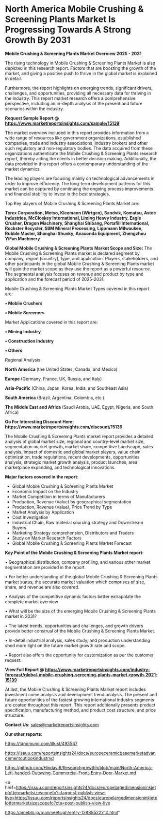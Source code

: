   # North America Mobile Crushing & Screening Plants Market Is Progressing Towards A Strong Growth By 2031

<Strong> Mobile Crushing & Screening Plants Market Overview 2025 - 2031</strong>

The rising technology in Mobile Crushing & Screening Plants Market is also depicted in this research report. Factors that are boosting the growth of the market, and giving a positive push to thrive in the global market is explained in detail.

Furthermore, the report highlights on emerging trends, significant drivers, challenges, and opportunities, providing all necessary data for thriving in the industry. This report market research offers a comprehensive perspective, including an in-depth analysis of the present and future scenarios within the industry.

<strong>Request Sample Report @ <a href=https://www.marketreportsinsights.com/sample/15139>https://www.marketreportsinsights.com/sample/15139</a></strong>

The market overview included in this report provides information from a wide range of resources like government organizations, established companies, trade and industry associations, industry brokers and other such regulatory and non-regulatory bodies. The data acquired from these organizations authenticate the Mobile Crushing & Screening Plants research report, thereby aiding the clients in better decision making. Additionally, the data provided in this report offers a contemporary understanding of the market dynamics.

The leading players are focusing mainly on technological advancements in order to improve efficiency. The long-term development patterns for this market can be captured by continuing the ongoing process improvements and financial stability to invest in the best strategies.

Top Key players of Mobile Crushing & Screening Plants Market are:

<strong>Terex Corporation, Metso, Kleemann (Wirtgen), Sandvik, Komatsu, Astec Industries, McCloskey International, Liming Heavy Industry, Eagle Crusher, Dragon Machinery, Shanghai Shibang, Portafill International, Rockster Recycler, SBM Mineral Processing, Lippmann Milwaukee, Rubble Master, Shanghai Shunky, Anaconda Equipment, Zhengzhou YiFan Machinery</strong>

<strong><b>Global Mobile Crushing & Screening Plants Market Scope and Size:</b></strong>
The Mobile Crushing & Screening Plants market is declared segment by company, region (country), type, and application. Players, stakeholders, and other participants in the global Mobile Crushing & Screening Plants market will gain the market scope as they use the report as a powerful resource. The segmental analysis focuses on revenue and product by type and application and the forecast period of 2025-2031.

Mobile Crushing & Screening Plants Market Types covered in this report are:

<strong>• Mobile Crushers

• Mobile Screeners</strong>

Market Applications covered in this report are:

<strong>• Mining Industry

• Construction Industry

• Others</strong> 

Regional Analysis

<strong>North America</strong> (the United States, Canada, and Mexico)

<strong>Europe</strong> (Germany, France, UK, Russia, and Italy)

<strong>Asia-Pacific</strong> (China, Japan, Korea, India, and Southeast Asia)

<strong>South America</strong> (Brazil, Argentina, Colombia, etc.)

<strong>The Middle East and Africa</strong> (Saudi Arabia, UAE, Egypt, Nigeria, and South Africa)

<strong>Go For Interesting Discount Here: <a href=https://www.marketreportsinsights.com/discount/15139>https://www.marketreportsinsights.com/discount/15139</a></strong>

The Mobile Crushing & Screening Plants market report provides a detailed analysis of global market size, regional and country-level market size, segmentation market growth, market share, competitive Landscape, sales analysis, impact of domestic and global market players, value chain optimization, trade regulations, recent developments, opportunities analysis, strategic market growth analysis, product launches, area marketplace expanding, and technological innovations.

<strong><b>Major factors covered in the report:</b></strong>
<ul>
  <li>Global Mobile Crushing & Screening Plants Market </li>
  <li>Economic Impact on the Industry</li>
  <li>Market Competition in terms of Manufacturers</li>
  <li>Production, Revenue (Value) by geographical segmentation</li>
  <li>Production, Revenue (Value), Price Trend by Type</li>
  <li>Market Analysis by Application</li>
  <li>Cost Investigation</li>
  <li>Industrial Chain, Raw material sourcing strategy and Downstream Buyers</li>
  <li>Marketing Strategy comprehension, Distributors and Traders</li>
  <li>Study on Market Research Factors</li>
  <li>Global Mobile Crushing & Screening Plants Market Forecast</li>
</ul>

<strong><b>Key Point of the Mobile Crushing & Screening Plants Market report:</b></strong>

• Geographical distribution, company profiling, and various other market segmentation are provided in the report.

• For better understanding of the global Mobile Crushing & Screening Plants market status, the accurate market valuation which comprises of size, share, and revenue are also covered.

• Analysis of the competitive dynamic factors better extrapolate the complete market overview

• What will be the size of the emerging Mobile Crushing & Screening Plants market in 2031?

• The latest trends, opportunities and challenges, and growth drivers provide better construal of the Mobile Crushing & Screening Plants Market.

• In-detail industrial analysis, sales study, and production understanding shed more light on the future market growth rate and scope.

• Report also offers the opportunity for customization as per the customer request.

<strong><b>View Full Report @ <a href=https://www.marketreportsinsights.com/industry-forecast/global-mobile-crushing-screening-plants-market-growth-2021-15139>https://www.marketreportsinsights.com/industry-forecast/global-mobile-crushing-screening-plants-market-growth-2021-15139</a></b></strong>


At last, the Mobile Crushing & Screening Plants Market report includes investment come analysis and development trend analysis. The present and future opportunities of the fastest growing international industry segments are coated throughout this report. This report additionally presents product specification, manufacturing method, and product cost structure, and price structure.

<strong>Contact Us:</strong>
sales@marketreportsinsights.com

<strong>Our other reports:</strong>

<a href=https://tanomuno.com/illust/493547>https://tanomuno.com/illust/493547</a>

<a href=https://issuu.com/reportsinsights24/docs/europeceramicbasemarketadvancementoutlookindustryd>https://issuu.com/reportsinsights24/docs/europeceramicbasemarketadvancementoutlookindustryd</a>

<a href=https://github.com/Hindavi8/Researchgrowthh/blob/main/North-America-Left-handed-Outswing-Commercial-Front-Entry-Door-Market.md>https://github.com/Hindavi8/Researchgrowthh/blob/main/North-America-Left-handed-Outswing-Commercial-Front-Entry-Door-Market.md</a>

<a href=https://issuu.com/reportsinsights24/docs/europelargedimensioninkjetplottermarketsizescopefo?cta=post-publish-view-live>https://issuu.com/reportsinsights24/docs/europelargedimensioninkjetplottermarketsizescopefo?cta=post-publish-view-live</a>

<a href=https://ameblo.jp/manmeetsigh/entry-12888522210.html>https://ameblo.jp/manmeetsigh/entry-12888522210.html</a>"
